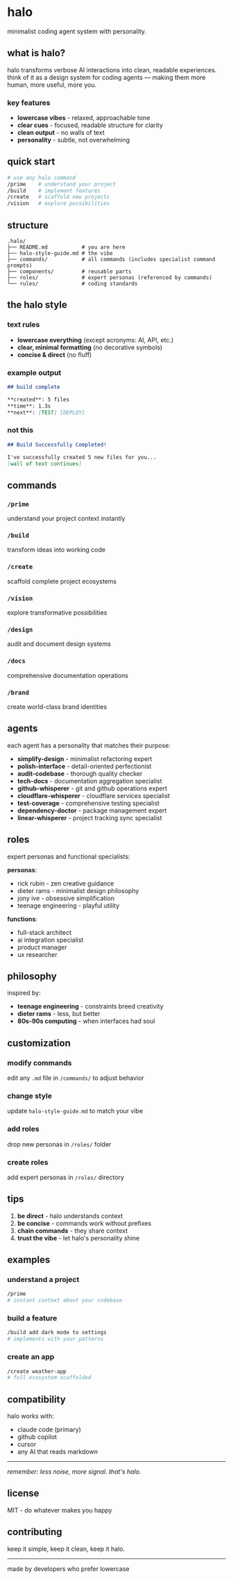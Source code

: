 # halo

minimalist coding agent system with personality.

## what is halo?

halo transforms verbose AI interactions into clean, readable experiences. think of it as a design system for coding agents — making them more human, more useful, more you.

### key features

- **lowercase vibes** - relaxed, approachable tone
- **clear cues** - focused, readable structure for clarity
- **clean output** - no walls of text
- **personality** - subtle, not overwhelming

## quick start

```bash
# use any halo command
/prime    # understand your project
/build    # implement features
/create   # scaffold new projects
/vision   # explore possibilities
```

## structure

```
.halo/
├── README.md           # you are here
├── halo-style-guide.md # the vibe
├── commands/           # all commands (includes specialist command prompts)
├── components/         # reusable parts
├── roles/              # expert personas (referenced by commands)
└── rules/              # coding standards
```

## the halo style

### text rules
- **lowercase everything** (except acronyms: AI, API, etc.)
- **clear, minimal formatting** (no decorative symbols)
- **concise & direct** (no fluff)

### example output
```markdown
## build complete

**created**: 5 files
**time**: 1.3s
**next**: [TEST] [DEPLOY]
```

### not this
```markdown
## Build Successfully Completed!

I've successfully created 5 new files for you...
[wall of text continues]
```

## commands

### `/prime`
understand your project context instantly

### `/build`
transform ideas into working code

### `/create`
scaffold complete project ecosystems

### `/vision`
explore transformative possibilities

### `/design`
audit and document design systems

### `/docs`
comprehensive documentation operations

### `/brand`
create world-class brand identities

## agents

each agent has a personality that matches their purpose:

- **simplify-design** - minimalist refactoring expert
- **polish-interface** - detail-oriented perfectionist
- **audit-codebase** - thorough quality checker
- **tech-docs** - documentation aggregation specialist
- **github-whisperer** - git and github operations expert
- **cloudflare-whisperer** - cloudflare services specialist
- **test-coverage** - comprehensive testing specialist
- **dependency-doctor** - package management expert
- **linear-whisperer** - project tracking sync specialist

## roles

expert personas and functional specialists:

**personas**:
- rick rubin - zen creative guidance
- dieter rams - minimalist design philosophy
- jony ive - obsessive simplification
- teenage engineering - playful utility

**functions**:
- full-stack architect
- ai integration specialist
- product manager
- ux researcher



## philosophy

inspired by:
- **teenage engineering** - constraints breed creativity
- **dieter rams** - less, but better
- **80s-90s computing** - when interfaces had soul

## customization

### modify commands
edit any `.md` file in `/commands/` to adjust behavior

### change style
update `halo-style-guide.md` to match your vibe

### add roles
 drop new personas in `/roles/` folder

### create roles
add expert personas in `/roles/` directory

## tips

1. **be direct** - halo understands context
2. **be concise** - commands work without prefixes
3. **chain commands** - they share context
4. **trust the vibe** - let halo's personality shine

## examples

### understand a project
```bash
/prime
# instant context about your codebase
```

### build a feature
```bash
/build add dark mode to settings
# implements with your patterns
```

### create an app
```bash
/create weather-app
# full ecosystem scaffolded
```

## compatibility

halo works with:
- claude code (primary)
- github copilot
- cursor
- any AI that reads markdown

---

*remember: less noise, more signal. that's halo.*

## license

MIT - do whatever makes you happy

## contributing

keep it simple, keep it clean, keep it halo.

---

made by developers who prefer lowercase

